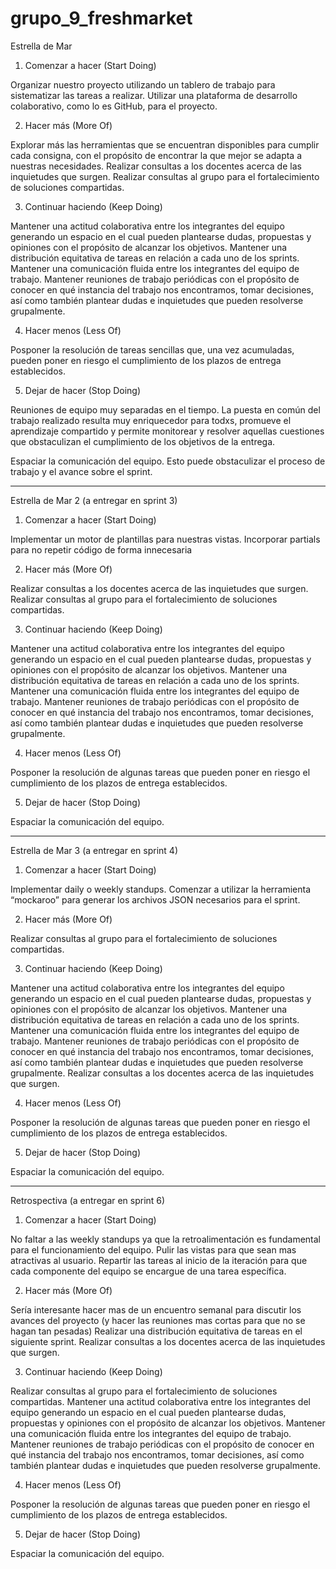# grupo_9_freshmarket

Estrella de Mar

1. Comenzar a hacer (Start Doing)

Organizar nuestro proyecto utilizando un tablero de trabajo para sistematizar las tareas a realizar.
Utilizar una plataforma de desarrollo colaborativo, como lo es GitHub, para el proyecto. 

2. Hacer más (More Of)

Explorar más las herramientas que se encuentran disponibles para cumplir cada consigna, con el propósito de encontrar la que mejor se adapta a nuestras necesidades.
Realizar consultas a los docentes acerca de las inquietudes que surgen.
Realizar consultas al grupo para el fortalecimiento de soluciones compartidas. 


3. Continuar haciendo (Keep Doing)

Mantener una actitud colaborativa entre los integrantes del equipo generando un espacio en el cual pueden plantearse dudas, propuestas y opiniones con el propósito de alcanzar los objetivos.
Mantener una distribución equitativa de tareas en relación a cada uno de los sprints. 
Mantener una comunicación fluida entre los integrantes del equipo de trabajo. 
Mantener reuniones de trabajo periódicas con el propósito de conocer en qué instancia del trabajo nos encontramos, tomar decisiones, así como también plantear dudas e inquietudes que pueden resolverse grupalmente.

4. Hacer menos (Less Of)
	
Posponer la resolución de tareas sencillas que, una vez acumuladas, pueden poner en riesgo el cumplimiento de los plazos de entrega establecidos.


5. Dejar de hacer (Stop Doing)

Reuniones de equipo muy separadas en el tiempo. 
La puesta en común del trabajo realizado resulta muy enriquecedor para todxs, promueve el aprendizaje compartido y permite monitorear y resolver aquellas cuestiones que obstaculizan el cumplimiento de los objetivos de la entrega.

Espaciar la comunicación del equipo.
Esto puede obstaculizar el proceso de trabajo y el avance sobre el sprint.

--------------------------------------------------------------------------------

Estrella de Mar 2 (a entregar en sprint 3)

1. Comenzar a hacer (Start Doing)

Implementar un motor de plantillas para nuestras vistas.
Incorporar partials para no repetir código de forma innecesaria

2. Hacer más (More Of)

Realizar consultas a los docentes acerca de las inquietudes que surgen.
Realizar consultas al grupo para el fortalecimiento de soluciones compartidas. 


3. Continuar haciendo (Keep Doing)

Mantener una actitud colaborativa entre los integrantes del equipo generando un espacio en el cual pueden plantearse dudas, propuestas y opiniones con el propósito de alcanzar los objetivos.
Mantener una distribución equitativa de tareas en relación a cada uno de los sprints. 
Mantener una comunicación fluida entre los integrantes del equipo de trabajo. 
Mantener reuniones de trabajo periódicas con el propósito de conocer en qué instancia del trabajo nos encontramos, tomar decisiones, así como también plantear dudas e inquietudes que pueden resolverse grupalmente.

4. Hacer menos (Less Of)
    
Posponer la resolución de algunas tareas que pueden poner en riesgo el cumplimiento de los plazos de entrega establecidos.


5. Dejar de hacer (Stop Doing)

Espaciar la comunicación del equipo.

--------------------------------------------------------------------------------

Estrella de Mar 3 (a entregar en sprint 4)

1. Comenzar a hacer (Start Doing)

Implementar daily o weekly standups.
Comenzar a utilizar la herramienta “mockaroo” para generar los archivos JSON necesarios para el sprint.

2. Hacer más (More Of)

Realizar consultas al grupo para el fortalecimiento de soluciones compartidas. 


3. Continuar haciendo (Keep Doing)

Mantener una actitud colaborativa entre los integrantes del equipo generando un espacio en el cual pueden plantearse dudas, propuestas y opiniones con el propósito de alcanzar los objetivos.
Mantener una distribución equitativa de tareas en relación a cada uno de los sprints. 
Mantener una comunicación fluida entre los integrantes del equipo de trabajo. 
Mantener reuniones de trabajo periódicas con el propósito de conocer en qué instancia del trabajo nos encontramos, tomar decisiones, así como también plantear dudas e inquietudes que pueden resolverse grupalmente.
Realizar consultas a los docentes acerca de las inquietudes que surgen.


4. Hacer menos (Less Of)
    
Posponer la resolución de algunas tareas que pueden poner en riesgo el cumplimiento de los plazos de entrega establecidos.


5. Dejar de hacer (Stop Doing)

Espaciar la comunicación del equipo.


--------------------------------------------------------------------------------

Retrospectiva (a entregar en sprint 6)

1. Comenzar a hacer (Start Doing)

No faltar a las weekly standups ya que la retroalimentación es fundamental para el funcionamiento del equipo.
Pulir las vistas para que sean mas atractivas al usuario.
Repartir las tareas al inicio de la iteración para que cada componente del equipo se encargue de una tarea específica.


2. Hacer más (More Of)

Sería interesante hacer mas de un encuentro semanal para discutir los avances del proyecto (y hacer las reuniones mas cortas para que no se hagan tan pesadas)
Realizar una distribución equitativa de tareas en el siguiente sprint. 
Realizar consultas a los docentes acerca de las inquietudes que surgen.

3. Continuar haciendo (Keep Doing)

Realizar consultas al grupo para el fortalecimiento de soluciones compartidas. 
Mantener una actitud colaborativa entre los integrantes del equipo generando un espacio en el cual pueden plantearse dudas, propuestas y opiniones con el propósito de alcanzar los objetivos.
Mantener una comunicación fluida entre los integrantes del equipo de trabajo. 
Mantener reuniones de trabajo periódicas con el propósito de conocer en qué instancia del trabajo nos encontramos, tomar decisiones, así como también plantear dudas e inquietudes que pueden resolverse grupalmente.



4. Hacer menos (Less Of)
    
Posponer la resolución de algunas tareas que pueden poner en riesgo el cumplimiento de los plazos de entrega establecidos.


5. Dejar de hacer (Stop Doing)

Espaciar la comunicación del equipo.

